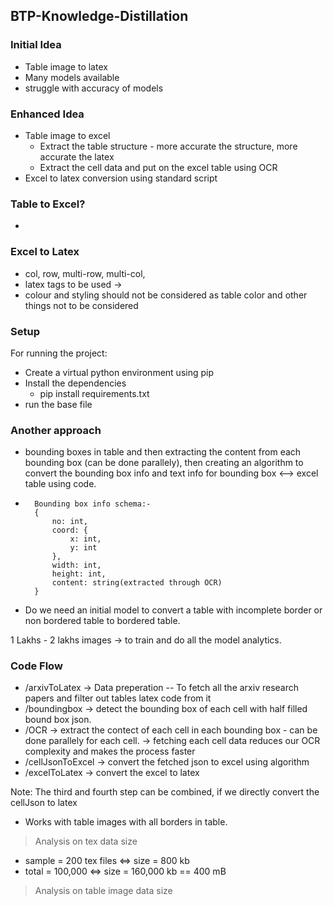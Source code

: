 ## BTP-Knowledge-Distillation

### Initial Idea
- Table image to latex
- Many models available
- struggle with accuracy of models

### Enhanced Idea
- Table image to excel
    -   Extract the table structure - more accurate the structure, more accurate the latex
    -   Extract the cell data and put on the excel table using OCR
- Excel to latex conversion using standard script

### Table to Excel?
- 

### Excel to Latex
- col, row, multi-row, multi-col, 
- latex tags to be used -> 
- colour and styling should not be considered as table color and other things not to be considered


### Setup
For running the project:
- Create a virtual python environment using pip
- Install the dependencies
    - pip install requirements.txt
- run the base file


### Another approach
- bounding boxes in table and then extracting the content from each bounding box (can be done parallely), then creating an algorithm to convert the bounding box info and text info for bounding box <--> excel table using code.


- ```
    Bounding box info schema:-
    {
        no: int,
        coord: {
            x: int,
            y: int
        },
        width: int,
        height: int,
        content: string(extracted through OCR)
    }
    ```

-  Do we need an initial model to convert a table with incomplete border or non bordered table to bordered table. 


1 Lakhs - 2 lakhs images -> to train and do all the model analytics.


### Code Flow
- /arxivToLatex -> Data preperation -- To fetch all the arxiv research papers and filter out tables latex code from it
- /boundingbox -> detect the bounding box of each cell with half filled bound box json.
- /OCR -> extract the contect of each cell in each bounding box - can be done parallely for each cell. -> fetching each cell data reduces our OCR complexity and makes the process faster
- /cellJsonToExcel -> convert the fetched json to excel using algorithm
- /excelToLatex -> convert the excel to latex

Note: The third and fourth step can be combined, if we directly convert the cellJson to latex


- Works with table images with all borders in table.


> Analysis on tex data size
- sample = 200 tex files <=> size = 800 kb
- total = 100,000 <=> size = 160,000 kb == 400 mB
> Analysis on table image data size


